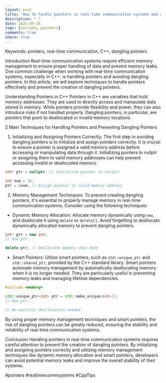 ```yaml
---
layout: post
title: "How to handle pointers in real-time communication systems and avoid creating dangling pointers in C++"
description: " "
date: 2023-09-28
tags: [include, pointers]
comments: true
share: true
---
```


Keywords: pointers, real-time communication, C++, dangling pointers

Introduction
Real-time communication systems require efficient memory management to ensure proper handling of data and prevent memory leaks. One common challenge when working with real-time communication systems, especially in C++, is handling pointers and avoiding dangling pointers. In this article, we will explore techniques to handle pointers effectively and prevent the creation of dangling pointers.

Understanding Pointers in C++
Pointers in C++ are variables that hold memory addresses. They are used to directly access and manipulate data stored in memory. While pointers provide flexibility and power, they can also introduce risks if not handled properly. Dangling pointers, in particular, are pointers that point to deallocated or invalid memory locations.

2 Main Techniques for Handling Pointers and Preventing Dangling Pointers

1. Initializing and Assigning Pointers Correctly:
The first step in avoiding dangling pointers is to initialize and assign pointers correctly. It is crucial to ensure a pointer is assigned a valid memory address before accessing or manipulating data through it. Initializing pointers to nullptr or assigning them to valid memory addresses can help prevent accessing invalid or deallocated memory.

```cpp
int* ptr = nullptr; // Initialize pointer to nullptr

int num = 10;
ptr = &num; // Assign pointer to valid memory address
```

2. Memory Management Techniques:
To prevent creating dangling pointers, it's essential to properly manage memory in real-time communication systems. Consider using the following techniques:

- Dynamic Memory Allocation: Allocate memory dynamically using `new`, and deallocate it using `delete` or `delete[]`. Avoid forgetting to deallocate dynamically allocated memory to prevent dangling pointers.

```cpp
int* ptr = new int;
// Use ptr...

delete ptr; // Deallocate memory when done
```

- Smart Pointers: Utilize smart pointers, such as `std::unique_ptr` and `std::shared_ptr`, provided by the C++ standard library. Smart pointers automate memory management by automatically deallocating memory when it is no longer needed. They are particularly useful in preventing memory leaks and managing lifetime dependencies.

```cpp
#include <memory>

std::unique_ptr<int> ptr = std::make_unique<int>();
// Use ptr...

// No explicit deallocation needed
```

By using proper memory management techniques and smart pointers, the risk of dangling pointers can be greatly reduced, ensuring the stability and reliability of real-time communication systems.

Conclusion
Handling pointers in real-time communication systems requires careful attention to prevent the creation of dangling pointers. By initializing and assigning pointers correctly and utilizing memory management techniques like dynamic memory allocation and smart pointers, developers can avoid potential memory leaks and improve the overall stability of their systems.

#pointers #realtimecommsystems #CppTips